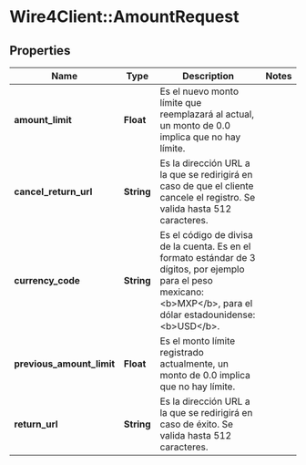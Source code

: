 # Wire4Client::AmountRequest

## Properties
Name | Type | Description | Notes
------------ | ------------- | ------------- | -------------
**amount_limit** | **Float** | Es el nuevo monto límite que reemplazará al actual, un monto de 0.0 implica que no hay límite. | 
**cancel_return_url** | **String** | Es la dirección URL a la que se redirigirá en caso de que el cliente cancele el registro. Se valida hasta 512 caracteres. | 
**currency_code** | **String** | Es el código de divisa de la cuenta. Es en el formato estándar de 3 dígitos, por ejemplo para el peso mexicano: &lt;b&gt;MXP&lt;/b&gt;, para el dólar estadounidense: &lt;b&gt;USD&lt;/b&gt;. | 
**previous_amount_limit** | **Float** | Es el monto límite registrado actualmente, un monto de 0.0 implica que no hay límite. | 
**return_url** | **String** | Es la dirección URL a la que se redirigirá en caso de éxito. Se valida hasta 512 caracteres. | 


